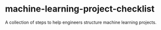 # machine-learning-project-checklist
A collection of steps to help engineers structure machine learning projects.
